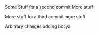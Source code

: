 Some Stuff for a second commit
More stuff

More stuff for a third commit 
more stuff

Arbitrary changes adding
booya
